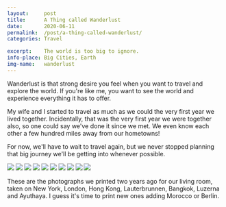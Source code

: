 ```yaml
---
layout:		post
title:		A Thing called Wanderlust
date:		2020-06-11
permalink: 	/post/a-thing-called-wanderlust/
categories:	Travel

excerpt: 	The world is too big to ignore.
info-place: Big Cities, Earth
img-name:	wanderlust
---
```


Wanderlust is that strong desire you feel when you want to travel and explore the world. If you're like me, you want to see the world and experience everything it has to offer. 

My wife and I started to travel as much as we could the very first year we lived together. Incidentally, that was the very first year we were together also, so one could say we've done it since we met. We even know each other a few hundred miles away from our hometowns!

For now, we'll have to wait to travel again, but we never stopped planning that big journey we'll be getting into whenever possible.

<div class="gallery" markdown="1">

![]({{site.url}}/assets{{page.permalink}}{{page.img-name}}01.jpg)
![]({{site.url}}/assets{{page.permalink}}{{page.img-name}}02.jpg)
![]({{site.url}}/assets{{page.permalink}}{{page.img-name}}03.jpg)
![]({{site.url}}/assets{{page.permalink}}{{page.img-name}}04.jpg)
![]({{site.url}}/assets{{page.permalink}}{{page.img-name}}05.jpg)
![]({{site.url}}/assets{{page.permalink}}{{page.img-name}}06.jpg)
![]({{site.url}}/assets{{page.permalink}}{{page.img-name}}07.jpg)
![]({{site.url}}/assets{{page.permalink}}{{page.img-name}}08.jpg)
![]({{site.url}}/assets{{page.permalink}}{{page.img-name}}09.jpg)
![]({{site.url}}/assets{{page.permalink}}{{page.img-name}}10.jpg)

</div>

These are the photographs we printed two years ago for our living room, taken on New York, London, Hong Kong, Lauterbrunnen, Bangkok, Luzerna and Ayuthaya. I guess it's time to print new ones adding Morocco or Berlin.